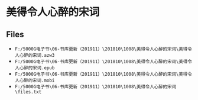 # 美得令人心醉的宋词

## Files

- `F:/5000G电子书\06-书库更新（201911）\201810\1008\美得令人心醉的宋词\美得令人心醉的宋词.azw3`
- `F:/5000G电子书\06-书库更新（201911）\201810\1008\美得令人心醉的宋词\美得令人心醉的宋词.epub`
- `F:/5000G电子书\06-书库更新（201911）\201810\1008\美得令人心醉的宋词\美得令人心醉的宋词.mobi`
- `F:/5000G电子书\06-书库更新（201911）\201810\1008\美得令人心醉的宋词\files.txt`
